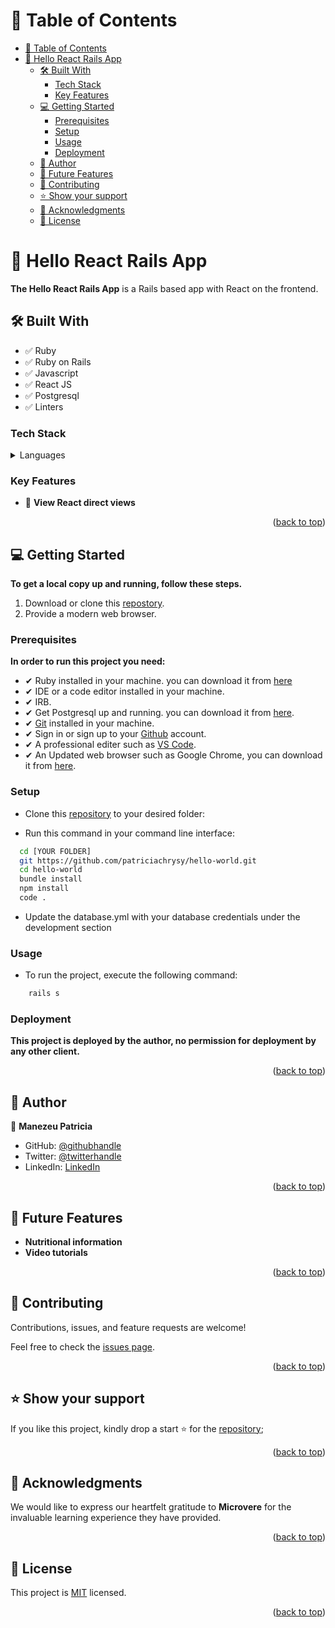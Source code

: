
<!-- TABLE OF CONTENTS -->

# 📗 Table of Contents

- [📗 Table of Contents](#-table-of-contents)
- [📖 Hello React Rails App](#-expenses-controller)
  - [🛠 Built With ](#-built-with-)
    - [Tech Stack ](#tech-stack-)
    - [Key Features ](#key-features-)
  - [💻 Getting Started ](#-getting-started-)
    - [Prerequisites](#prerequisites)
    - [Setup](#setup)
    - [Usage](#usage)
    - [Deployment](#deployment)
  - [👥 Author ](#-author-)
  - [🔭 Future Features ](#-future-features-)
  - [🤝 Contributing ](#-contributing-)
  - [⭐️ Show your support ](#️-show-your-support-)
  - [🙏 Acknowledgments ](#-acknowledgments-)
  - [📝 License ](#-license-)

<!-- PROJECT DESCRIPTION -->

# 📖 Hello React Rails App

**The Hello React Rails App** is a Rails based app with React on the frontend.

## 🛠 Built With <a name="built-with"></a>
- ✅ Ruby
- ✅ Ruby on Rails
- ✅ Javascript
- ✅ React JS
- ✅ Postgresql
- ✅ Linters

### Tech Stack <a name="tech-stack"></a>

<details>
  <summary>Languages</summary>
  <ul>
    <li>Ruby</li>
    <li>Javascript</li>
  </ul>
</details>

<!-- Features -->

### Key Features <a name="key-features"></a>

- 🔰 **View React direct views**

<p align="right">(<a href="#readme-top">back to top</a>)</p>

<!-- GETTING STARTED -->

## 💻 Getting Started <a name="getting-started"></a>

**To get a local copy up and running, follow these steps.**

1. Download or clone this [repostory](https://github.com/patriciachrysy/hello-world.git).
2. Provide a modern web browser.

### Prerequisites

**In order to run this project you need:**

- ✔ Ruby installed in your machine. you can download it from [here](https://www.ruby-lang.org/en/downloads/)
- ✔ IDE or a code editor installed in your machine.
- ✔ IRB.
- ✔ Get Postgresql up and running. you can download it from [here](https://www.postgresql.org/download/windows/).
- ✔ [Git](https://git-scm.com/downloads) installed in your machine.
- ✔ Sign in or sign up to your [Github](https://github.com/) account.
- ✔ A professional editer such as [VS Code](https://code.visualstudio.com/download).
- ✔ An Updated web browser such as Google Chrome, you can download it from [here](https://www.google.com/chrome/).

### Setup

- Clone this [repository](https://github.com/patriciachrysy/hello-world.git) to your desired folder:

- Run this command in your command line interface:

```sh
  cd [YOUR FOLDER]
  git https://github.com/patriciachrysy/hello-world.git
  cd hello-world
  bundle install
  npm install
  code .
```

- Update the database.yml with your database credentials under the development section


### Usage

- To run the project, execute the following command:

```sh
    rails s
```

### Deployment

**This project is deployed by the author, no permission for deployment by any other client.**

<p align="right">(<a href="#readme-top">back to top</a>)</p>

<!-- AUTHORS -->

## 👥 Author <a name="authors"></a>

👤 **Manezeu Patricia**

- GitHub: [@githubhandle](https://github.com/patriciachrysy)
- Twitter: [@twitterhandle](https://twitter.com/ManezeuP)
- LinkedIn: [LinkedIn](https://www.linkedin.com/in/manezeu-patricia-chrystelle/)

<p align="right">(<a href="#readme-top">back to top</a>)</p>

<!-- FUTURE FEATURES -->

## 🔭 Future Features <a name="future-features"></a>

- **Nutritional information**
- **Video tutorials**

<p align="right">(<a href="#readme-top">back to top</a>)</p>

<!-- CONTRIBUTING -->

## 🤝 Contributing <a name="contributing"></a>

Contributions, issues, and feature requests are welcome!

Feel free to check the [issues page](https://github.com/patriciachrysy/hello-world.git/issues).

<p align="right">(<a href="#readme-top">back to top</a>)</p>

<!-- SUPPORT -->

## ⭐️ Show your support <a name="support"></a>

If you like this project, kindly drop a start ⭐️ for the [repository](https://github.com/patriciachrysy/hello-world.git);

<p align="right">(<a href="#readme-top">back to top</a>)</p>

<!-- ACKNOWLEDGEMENTS -->

## 🙏 Acknowledgments <a name="acknowledgements"></a>

 We would like to express our heartfelt gratitude to **Microvere** for the invaluable learning experience they have provided. 

<p align="right">(<a href="#readme-top">back to top</a>)</p>

<!-- LICENSE -->

## 📝 License <a name="license"></a>

This project is [MIT](./LICENSE) licensed.

<p align="right">(<a href="#readme-top">back to top</a>)</p>
